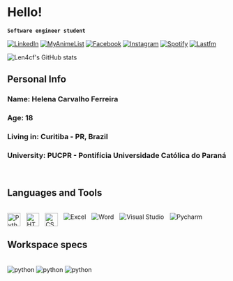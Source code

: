 
# Hello!

**`Software engineer student`**<br>

[![LinkedIn](https://img.shields.io/badge/LinkedIn-0077B5?style=for-the-badge&logo=linkedin&logoColor=white)](https://www.linkedin.com/in/helenacarvalhoferreira/)
[![MyAnimeList](https://img.shields.io/badge/Myanimelist-2E51A2?style=for-the-badge&logo=myanimelist&logoColor=white)](https://myanimelist.net/animelist/len4cf)
[![Facebook](https://img.shields.io/badge/Facebook-1877F2?style=for-the-badge&logo=facebook&logoColor=white)](https://www.facebook.com/helena.carvalhoferreira)
[![Instagram](https://img.shields.io/badge/Instagram-E4405F?style=for-the-badge&logo=instagram&logoColor=white)](https://www.instagram.com/len4cf/)
[![Spotify](https://img.shields.io/badge/Spotify-1ED760?&style=for-the-badge&logo=spotify&logoColor=white)](https://open.spotify.com/user/12166701867?si=146d5dcd4b8444e6)
[![Lastfm](https://img.shields.io/badge/last.fm-D51007?style=for-the-badge&logo=last.fm&logoColor=white)](https://www.last.fm/user/len4cf)

![Len4cf's GitHub stats](https://github-readme-stats.vercel.app/api?username=len4cf&show_icons=true&theme=dracula)

## Personal Info

<h3><b>Name:</b> Helena Carvalho Ferreira </h3>
<h3><b>Age:</b> 18 </h3>
<h3><b>Living in:</b> Curitiba - PR, Brazil </h3>
<h3><b>University:</b> PUCPR - Pontifícia Universidade Católica do Paraná </h3>

<br>

## Languages and Tools

<div style="display: inline-block"><br/>
    <img align="left" alt="Python" width="30px" style="padding-right:10px;" src="https://cdn.jsdelivr.net/gh/devicons/devicon/icons/python/python-plain.svg" />
    <img align="left" alt="HTML" width="30px" style="padding-right:10px;" src="https://cdn.jsdelivr.net/gh/devicons/devicon/icons/html5/html5-plain.svg" />
    <img align="left" alt="CSS" width="30px" style="padding-right:10px;" src="https://cdn.jsdelivr.net/gh/devicons/devicon/icons/css3/css3-plain.svg" />
    <img align="left" alt="Excel" style="padding-right:10px;" src="https://img.shields.io/badge/Excel-217346?style=for-the-badge&logo=microsoft-excel&logoColor=white" />
    <img align="left" alt="Word" style="padding-right:10px;" src="https://img.shields.io/badge/Word-2B579A?style=for-the-badge&logo=microsoft-word&logoColor=white" />
    <img align="left" alt="Visual Studio" style="padding-right:10px;" src="https://img.shields.io/badge/Visual_Studio-0078D4?style=for-the-badge&logo=visual%20studio%20code&logoColor=whit" />
    <img align="left" alt="Pycharm" style="padding-right:10px;" src="https://img.shields.io/badge/PyCharm-000000.svg?&style=for-the-badge&logo=PyCharm&logoColor=white" />

</div>
    
<br>

## Workspace specs
<div style="display: inline-block"><br/>
    <img align="center" alt="python" src=https://img.shields.io/badge/NVIDIA-RTX3060-76B900?style=for-the-badge&logo=nvidia&logoColor=white>
    <img align="center" alt="python" src=https://img.shields.io/badge/Intel-Core_i5_10th_2.90ghZ-0071C5?style=for-the-badge&logo=intel&logoColor=white>
    <img align="center" alt="python" src=https://img.shields.io/badge/Windows11-0078D6?style=for-the-badge&logo=windows&logoColor=white>

</div>








